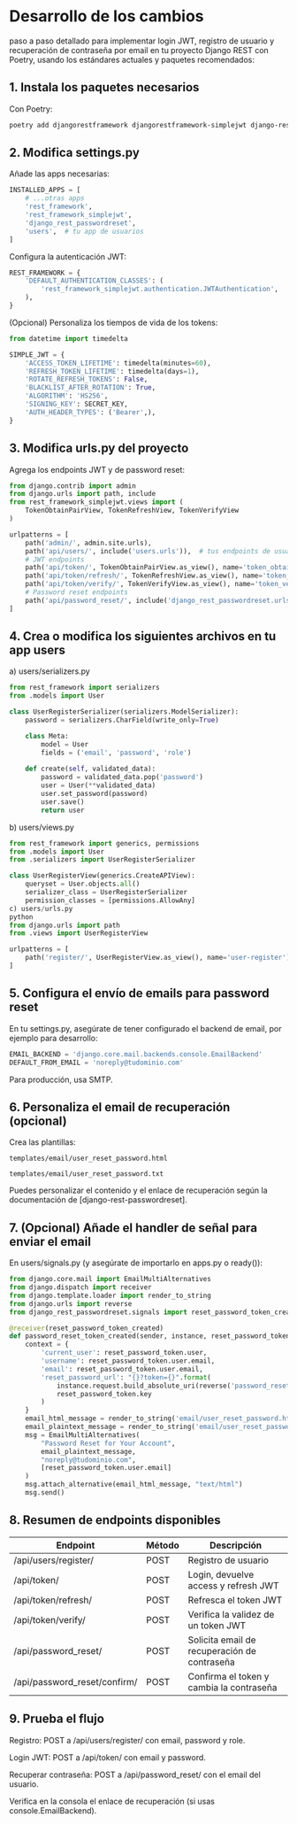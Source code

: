 # Desarrollo de los cambios

paso a paso detallado para implementar login JWT, registro de usuario y recuperación de contraseña por email en tu proyecto Django REST con Poetry, usando los estándares actuales y paquetes recomendados:

## 1. Instala los paquetes necesarios
Con Poetry:

```bash
poetry add djangorestframework djangorestframework-simplejwt django-rest-passwordreset
```

## 2. Modifica settings.py
Añade las apps necesarias:

```python
INSTALLED_APPS = [
    # ...otras apps
    'rest_framework',
    'rest_framework_simplejwt',
    'django_rest_passwordreset',
    'users',  # tu app de usuarios
]
```
Configura la autenticación JWT:

```python
REST_FRAMEWORK = {
    'DEFAULT_AUTHENTICATION_CLASSES': (
        'rest_framework_simplejwt.authentication.JWTAuthentication',
    ),
}
```
(Opcional) Personaliza los tiempos de vida de los tokens:

```python
from datetime import timedelta

SIMPLE_JWT = {
    'ACCESS_TOKEN_LIFETIME': timedelta(minutes=60),
    'REFRESH_TOKEN_LIFETIME': timedelta(days=1),
    'ROTATE_REFRESH_TOKENS': False,
    'BLACKLIST_AFTER_ROTATION': True,
    'ALGORITHM': 'HS256',
    'SIGNING_KEY': SECRET_KEY,
    'AUTH_HEADER_TYPES': ('Bearer',),
}
```
## 3. Modifica urls.py del proyecto
Agrega los endpoints JWT y de password reset:

```python
from django.contrib import admin
from django.urls import path, include
from rest_framework_simplejwt.views import (
    TokenObtainPairView, TokenRefreshView, TokenVerifyView
)

urlpatterns = [
    path('admin/', admin.site.urls),
    path('api/users/', include('users.urls')),  # tus endpoints de usuario
    # JWT endpoints
    path('api/token/', TokenObtainPairView.as_view(), name='token_obtain_pair'),
    path('api/token/refresh/', TokenRefreshView.as_view(), name='token_refresh'),
    path('api/token/verify/', TokenVerifyView.as_view(), name='token_verify'),
    # Password reset endpoints
    path('api/password_reset/', include('django_rest_passwordreset.urls', namespace='password_reset')),
]
```
## 4. Crea o modifica los siguientes archivos en tu app users
a) users/serializers.py
```python
from rest_framework import serializers
from .models import User

class UserRegisterSerializer(serializers.ModelSerializer):
    password = serializers.CharField(write_only=True)

    class Meta:
        model = User
        fields = ('email', 'password', 'role')
    
    def create(self, validated_data):
        password = validated_data.pop('password')
        user = User(**validated_data)
        user.set_password(password)
        user.save()
        return user
```
b) users/views.py
```python
from rest_framework import generics, permissions
from .models import User
from .serializers import UserRegisterSerializer

class UserRegisterView(generics.CreateAPIView):
    queryset = User.objects.all()
    serializer_class = UserRegisterSerializer
    permission_classes = [permissions.AllowAny]
c) users/urls.py
python
from django.urls import path
from .views import UserRegisterView

urlpatterns = [
    path('register/', UserRegisterView.as_view(), name='user-register'),
]
```
## 5. Configura el envío de emails para password reset
En tu settings.py, asegúrate de tener configurado el backend de email, por ejemplo para desarrollo:

```python
EMAIL_BACKEND = 'django.core.mail.backends.console.EmailBackend'
DEFAULT_FROM_EMAIL = 'noreply@tudominio.com'
```
Para producción, usa SMTP.

## 6. Personaliza el email de recuperación (opcional)
Crea las plantillas:
```
templates/email/user_reset_password.html

templates/email/user_reset_password.txt
```
Puedes personalizar el contenido y el enlace de recuperación según la documentación de [django-rest-passwordreset].

## 7. (Opcional) Añade el handler de señal para enviar el email
En users/signals.py (y asegúrate de importarlo en apps.py o ready()):

```python
from django.core.mail import EmailMultiAlternatives
from django.dispatch import receiver
from django.template.loader import render_to_string
from django.urls import reverse
from django_rest_passwordreset.signals import reset_password_token_created

@receiver(reset_password_token_created)
def password_reset_token_created(sender, instance, reset_password_token, *args, **kwargs):
    context = {
        'current_user': reset_password_token.user,
        'username': reset_password_token.user.email,
        'email': reset_password_token.user.email,
        'reset_password_url': "{}?token={}".format(
            instance.request.build_absolute_uri(reverse('password_reset:reset-password-confirm')),
            reset_password_token.key
        )
    }
    email_html_message = render_to_string('email/user_reset_password.html', context)
    email_plaintext_message = render_to_string('email/user_reset_password.txt', context)
    msg = EmailMultiAlternatives(
        "Password Reset for Your Account",
        email_plaintext_message,
        "noreply@tudominio.com",
        [reset_password_token.user.email]
    )
    msg.attach_alternative(email_html_message, "text/html")
    msg.send()
```
## 8. Resumen de endpoints disponibles
| Endpoint	| Método	| Descripción |
|-------------------------|--------|--------------------------------------------------|
|/api/users/register/	|POST|	Registro de usuario|
|/api/token/	|POST|	Login, devuelve access y refresh JWT|
|/api/token/refresh/	|POST|	Refresca el token JWT|
|/api/token/verify/|	POST	|Verifica la validez de un token JWT|
|/api/password_reset/	|POST	|Solicita email de recuperación de contraseña|
|/api/password_reset/confirm/|	POST|	Confirma el token y cambia la contraseña|

## 9. Prueba el flujo
Registro: POST a /api/users/register/ con email, password y role.

Login JWT: POST a /api/token/ con email y password.

Recuperar contraseña: POST a /api/password_reset/ con el email del usuario.

Verifica en la consola el enlace de recuperación (si usas console.EmailBackend).